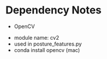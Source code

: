 # Dependency Notes

* OpenCV
 - module name: cv2
 - used in posture_features.py
 - conda install opencv (mac)